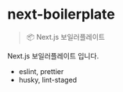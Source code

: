 # next-boilerplate

> 📦 Next.js 보일러플레이트

Next.js 보일러플레이트 입니다.

- eslint, prettier
- husky, lint-staged
